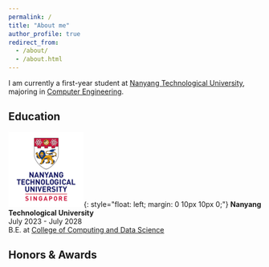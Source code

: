 ```yaml
---
permalink: /
title: "About me"
author_profile: true
redirect_from: 
  - /about/
  - /about.html
---
```


I am currently a first-year student at [Nanyang Technological University](https://www.ntu.edu.sg/), majoring in [Computer Engineering](https://www.ntu.edu.sg/education/undergraduate-programme/bachelor-of-engineering-in-computer-engineering).

Education
------

![NTU](/images/education/NTU.png){: style="float: left; margin: 0 10px 10px 0;"}
**Nanyang Technological University** \
July 2023 - July 2028 \
B.E. at [College of Computing and Data Science](https://www.ntu.edu.sg/computing)

Honors & Awards
------

